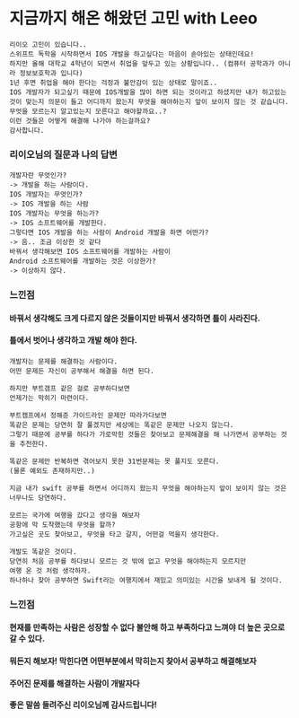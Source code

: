 # 지금까지 해온 해왔던 고민 with Leeo
```
리이오 고민이 있습니다..
스위프트 독학을 시작하면서 IOS 개발을 하고싶다는 마음이 솓아있는 상태인데요!
하지만 올해 대학교 4학년이 되면서 취업을 앞두고 있는 상황입니다.. (컴퓨터 공학과가 아니라 정보보호학과 입니다)
1년 후면 취업을 해야 한다는 걱정과 불안감이 있는 상태로 말이죠..
IOS 개발자가 되고싶기 때문에 IOS개발을 많이 하면 되는 것이라고 하셨지만 내가 하고있는 것이 맞는지 의문이 들고 어디까지 왔는지 무엇을 해야하는지 앞이 보이지 않는 것 같습니다. 무엇을 모르는지 알고있는지 모른다고 해야할까요..?
이런 것들은 어떻게 해결해 나가야 하는걸까요?
감사합니다.
```

### 리이오님의 질문과 나의 답변
 ```
개발자란 무엇인가?
-> 개발을 하는 사람이다.
IOS 개발자는 무엇인가?
-> IOS 개발을 하는 사람
IOS 개발자는 무엇을 하는가?
-> IOS 소프트웨어를 개발한다.
그렇다면 IOS 개발을 하는 사람이 Android 개발을 하면 어떤가?
-> 음.. 조금 이상한 것 같다
바꿔서 생각해보면 IOS 소프트웨어를 개발하는 사람이
Android 소프트웨어를 개발하는 것은 이상한가?
-> 이상하지 않다.
```
### 느낀점
#### 바꿔서 생각해도 크게 다르지 않은 것들이지만 바꿔서 생각하면 틀이 사라진다.
#### 틀에서 벗어나 생각하고 개발 해야 한다.
```
개발자는 문제를 해결하는 사람이다.
어떤 문제든 자신이 공부해서 해결을 하면 된다.

하지만 부트갬프 같은 걸로 공부하다보면 
언제가는 막히기 마련이다.

부트캠프에서 정해준 가이드라인 문제만 따라가다보면
똑같은 문제는 당연히 잘 풀겠지만 세상에는 똑같은 문제만 나오지 않는다. 
그렇기 때문에 공부를 하다가 가로막힌 것들은 찾아보고 문제해결을 해 나가면서 공부하는 것을 추천한다.

똑같은 문제만 반복하면 겪어보지 못한 31번문제는 못 풀지도 모른다.
(물론 예외도 존재하지만..)

지금 내가 swift 공부를 하면서 어디까지 왔는지 무엇을 해야하는지 앞이 보이지 않는 것은 너무나도 당연하다.

모르는 국가에 여행을 갔다고 생각을 해보자
공항에 막 도착했는데 무엇을 할까?
가고싶은 곳도 찾아보고, 무엇을 타고 갈지, 어떤걸 먹을지 생각한다.

개발도 똑같은 것이다.
당연히 처음 공부를 하다보니 모르는 것 밖에 없고 무엇을 해야하는지 모르지만
여행 온 것 처럼 생각하자.
하나하나 찾아 공부하면 Swift라는 여행지에서 재밌고 의미있는 시간을 보내게 될 것이다.
```
### 느낀점
#### 현재를 만족하는 사람은 성장할 수 없다 불안해 하고 부족하다고 느껴야 더 높은 곳으로 갈 수 있다.
#### 뭐든지 해보자! 막힌다면 어떤부분에서 막히는지 찾아서 공부하고 해결해보자
#### 주어진 문제를 해결하는 사람이 개발자다

**좋은 말씀 들려주신 리이오님께 감사드립니다!**
